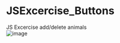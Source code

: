 # JSExcercise_Buttons

JS Excercise add/delete animals</br>
![image](https://user-images.githubusercontent.com/102415578/226111975-6d732215-0b78-4aa3-8899-ff26173befd4.png)


